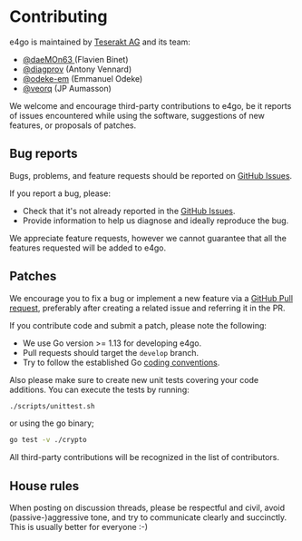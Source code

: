 # Contributing

e4go is maintained by [Teserakt AG](https://teserakt.io) and its team:

* [@daeMOn63 ](https://github.com/daeMOn63) (Flavien Binet)
* [@diagprov](https://github.com/diagprov) (Antony Vennard)
* [@odeke-em](https://github.com/odeke-em) (Emmanuel Odeke)
* [@veorq](https://github.com/veorq) (JP Aumasson)

We welcome and encourage third-party contributions to e4go, be it reports of issues encountered while using the software, suggestions of new features, or proposals of patches.

## Bug reports

Bugs, problems, and feature requests should be reported on [GitHub Issues](https://github.com/teserakt-io/e4go/issues).

If you report a bug, please:

* Check that it's not already reported in the [GitHub Issues](https://github.com/teserakt-io/e4go/issues).
* Provide information to help us diagnose and ideally reproduce the bug.

We appreciate feature requests, however we cannot guarantee that all the features requested will be added to e4go.

## Patches

We encourage you to fix a bug or implement a new feature via a [GitHub Pull request](https://github.com/teserakt-io/e4go/pulls), preferably after creating a related issue and referring it in the PR.

If you contribute code and submit a patch, please note the following:

* We use Go version >= 1.13 for developing e4go.
* Pull requests should target the `develop` branch.
* Try to follow the established Go [coding conventions](https://golang.org/doc/effective_go.html).

Also please make sure to create new unit tests covering your code additions. You can execute the tests by running:

```bash
./scripts/unittest.sh
```

or using the go binary;

```bash
go test -v ./crypto
```

All third-party contributions will be recognized in the list of contributors.

## House rules

When posting on discussion threads, please be respectful and civil, avoid (passive-)aggressive tone, and try to communicate clearly and succinctly. This is usually better for everyone :-)
